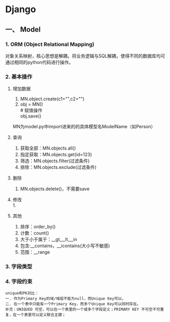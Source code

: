 # Django  
## 一、 Model  
### 1. ORM (Object Relational Mapping)  
对象关系映射，核心思想是解耦。将业务逻辑与SQL解耦，使得不同的数据库均可通过相同的python代码进行操作。  
### 2. 基本操作  
1. 增加数据  
    1. MN.object.create(c1="",c2="")  
    2. obj = MN()  
    \# 赋值操作  
    obj.save()  
      
    MN为model.py中import进来的的具体模型名ModelName（如Person）  
2. 查询  
   1. 获取全部：MN.objects.all()  
   2. 指定获取：MN.objects.get(id=123)  
   3. 筛选：MN.objects.filter(过滤条件)  
   4. 排除：MN.objects.exclude(过滤条件)  
3. 删除  
   1. MN.objects.delete()，不需要save  
4. 修改  
   1.   
5. 其他  
   1. 排序：order_by()  
   2. 计数：count()  
   3. 大于小于属于：__gt,__lt,__in  
   4. 包含:__contains，__icontains(大小写不敏感)  
   5. 范围：__range
### 3. 字段类型  
### 4. 字段约束  
~~~  
unique和PK对比： 
一. 作为Primary Key的域/域组不能为null，而Unique Key可以。
二. 在一个表中只能有一个Primary Key，而多个Unique Key可以同时存在。  
补充：UNIQUED 可空，可以在一个表里的一个或多个字段定义；PRIMARY KEY 不可空不可重复，在一个表里可以定义联合主键；
~~~
